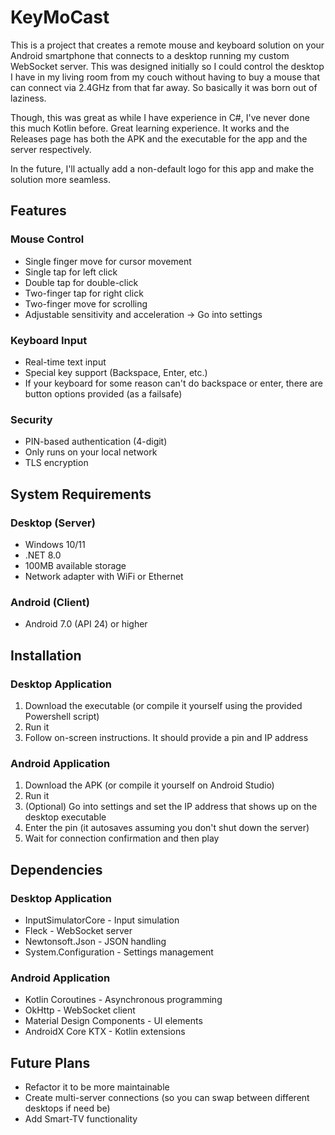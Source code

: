 # KeyMoCast

This is a project that creates a remote mouse and keyboard solution on your Android smartphone that connects to a desktop running my custom WebSocket server. This was designed initially so I could control the desktop I have in my living room from my couch without having to buy a mouse that can connect via 2.4GHz from that far away. So basically it was born out of laziness.

Though, this was great as while I have experience in C#, I've never done this much Kotlin before. Great learning experience. It works and the Releases page has both the APK and the executable for the app and the server respectively.

In the future, I'll actually add a non-default logo for this app and make the solution more seamless.

## Features

### Mouse Control
- Single finger move for cursor movement
- Single tap for left click
- Double tap for double-click
- Two-finger tap for right click
- Two-finger move for scrolling
- Adjustable sensitivity and acceleration -> Go into settings

### Keyboard Input
- Real-time text input
- Special key support (Backspace, Enter, etc.)
- If your keyboard for some reason can't do backspace or enter, there are button options provided (as a failsafe)

### Security
- PIN-based authentication (4-digit)
- Only runs on your local network
- TLS encryption


## System Requirements

### Desktop (Server)
- Windows 10/11
- .NET 8.0
- 100MB available storage
- Network adapter with WiFi or Ethernet

### Android (Client)
- Android 7.0 (API 24) or higher

## Installation

### Desktop Application
1. Download the executable (or compile it yourself using the provided Powershell script)
2. Run it
3. Follow on-screen instructions. It should provide a pin and IP address

### Android Application
1. Download the APK (or compile it yourself on Android Studio)
2. Run it
3. (Optional) Go into settings and set the IP address that shows up on the desktop executable
4. Enter the pin (it autosaves assuming you don't shut down the server)
5. Wait for connection confirmation and then play


## Dependencies

### Desktop Application
- InputSimulatorCore - Input simulation
- Fleck - WebSocket server
- Newtonsoft.Json - JSON handling
- System.Configuration - Settings management

### Android Application
- Kotlin Coroutines - Asynchronous programming
- OkHttp - WebSocket client
- Material Design Components - UI elements
- AndroidX Core KTX - Kotlin extensions

## Future Plans
- Refactor it to be more maintainable
- Create multi-server connections (so you can swap between different desktops if need be)
- Add Smart-TV functionality
